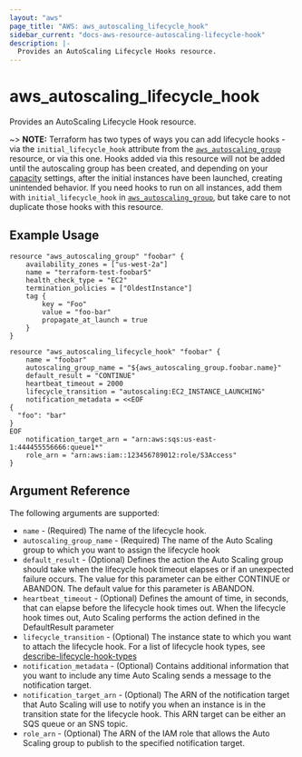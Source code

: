 ```yaml
---
layout: "aws"
page_title: "AWS: aws_autoscaling_lifecycle_hook"
sidebar_current: "docs-aws-resource-autoscaling-lifecycle-hook"
description: |-
  Provides an AutoScaling Lifecycle Hooks resource.
---
```


# aws\_autoscaling\_lifecycle\_hook

Provides an AutoScaling Lifecycle Hook resource.

~> **NOTE:** Terraform has two types of ways you can add lifecycle hooks - via
the `initial_lifecycle_hook` attribute from the 
[`aws_autoscaling_group`](/docs/providers/aws/r/autoscaling_group.html)
resource, or via this one. Hooks added via this resource will not be added
until the autoscaling group has been created, and depending on your
[capacity](/docs/providers/aws/r/autoscaling_group.html#waiting-for-capacity)
settings, after the initial instances have been launched, creating unintended
behavior. If you need hooks to run on all instances, add them with
`initial_lifecycle_hook` in
[`aws_autoscaling_group`](/docs/providers/aws/r/autoscaling_group.html),
but take care to not duplicate those hooks with this resource.

## Example Usage

```
resource "aws_autoscaling_group" "foobar" {
    availability_zones = ["us-west-2a"]
    name = "terraform-test-foobar5"
    health_check_type = "EC2"
    termination_policies = ["OldestInstance"]
    tag {
        key = "Foo"
        value = "foo-bar"
        propagate_at_launch = true
    }
}

resource "aws_autoscaling_lifecycle_hook" "foobar" {
    name = "foobar"
    autoscaling_group_name = "${aws_autoscaling_group.foobar.name}"
    default_result = "CONTINUE"
    heartbeat_timeout = 2000
    lifecycle_transition = "autoscaling:EC2_INSTANCE_LAUNCHING"
    notification_metadata = <<EOF
{
  "foo": "bar"
}
EOF
    notification_target_arn = "arn:aws:sqs:us-east-1:444455556666:queue1*"
    role_arn = "arn:aws:iam::123456789012:role/S3Access"
}
```

## Argument Reference

The following arguments are supported:

* `name` - (Required) The name of the lifecycle hook.
* `autoscaling_group_name` - (Required) The name of the Auto Scaling group to which you want to assign the lifecycle hook
* `default_result` - (Optional) Defines the action the Auto Scaling group should take when the lifecycle hook timeout elapses or if an unexpected failure occurs. The value for this parameter can be either CONTINUE or ABANDON. The default value for this parameter is ABANDON.
* `heartbeat_timeout` - (Optional) Defines the amount of time, in seconds, that can elapse before the lifecycle hook times out. When the lifecycle hook times out, Auto Scaling performs the action defined in the DefaultResult parameter
* `lifecycle_transition` - (Optional) The instance state to which you want to attach the lifecycle hook. For a list of lifecycle hook types, see [describe-lifecycle-hook-types](https://docs.aws.amazon.com/cli/latest/reference/autoscaling/describe-lifecycle-hook-types.html#examples)
* `notification_metadata` - (Optional) Contains additional information that you want to include any time Auto Scaling sends a message to the notification target.
* `notification_target_arn` - (Optional) The ARN of the notification target that Auto Scaling will use to notify you when an instance is in the transition state for the lifecycle hook. This ARN target can be either an SQS queue or an SNS topic.
* `role_arn` - (Optional) The ARN of the IAM role that allows the Auto Scaling group to publish to the specified notification target.
